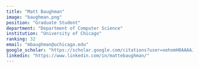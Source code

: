 ```yaml
---
title: "Matt Baughman"
image: "baughman.png"
position: "Graduate Student"
department: "Department of Computer Science"
institution: "University of Chicago"
ranking: 32
email: "mbaughman@uchicago.edu"
google_scholar: "https://scholar.google.com/citations?user=oehomH0AAAAJ"
linkedin: "https://www.linkedin.com/in/mattebaughman/"
---
```

